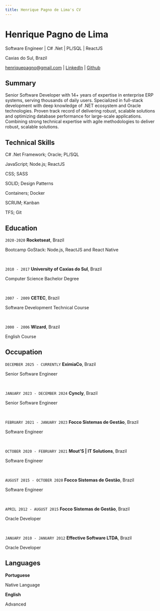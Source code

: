 ```yaml
---
title: Henrique Pagno de Lima's CV
---
```

# Henrique Pagno de Lima
Software Engineer | C# .Net | PL/SQL | ReactJS

Caxias do Sul, Brazil

<div id="webaddress">
<a href="mailto:henriquepagno@gmail.com">henriquepagno@gmail.com</a>
| <a href="https://linkedin.com/in/henrique-pagno-de-lima/?locale=en_US">LinkedIn</a>
| <a href="https://github.com/henriquepagno/">Github</a>
</div>

## Summary

Senior Software Developer with 14+ years of expertise in enterprise ERP systems, serving thousands of daily users. Specialized in full-stack development with deep knowledge of .NET ecosystem and Oracle technologies. Proven track record of delivering robust, scalable solutions and optimizing database performance for large-scale applications. Combining strong technical expertise with agile methodologies to deliver robust, scalable solutions.


## Technical Skills

C# .Net Framework; Oracle; PL/SQL

JavaScript; Node.js; ReactJS

CSS; SASS

SOLID; Design Patterns

Containers; Docker

SCRUM; Kanban

TFS; Git


## Education

`2020-2020`
__Rocketseat__, Brazil

Bootcamp GoStack: Node.js, ReactJS and React Native

<br/>

`2010 - 2017`
__University of Caxias do Sul__, Brazil

Computer Science Bachelor Degree

<br/>

`2007 - 2009`
__CETEC__, Brazil

Software Development Technical Course

<br/>

`2000 - 2006`
__Wizard__, Brazil

English Course


## Occupation

`DECEMBER 2025 - CURRENTLY`
__EximiaCo__, Brazil

Senior Software Engineer

<br/>

`JANUARY 2023 - DECEMBER 2024`
__Cyncly__, Brazil

Senior Software Engineer

<br/>

`FEBRUARY 2021 - JANUARY 2023`
__Focco Sistemas de Gestão__, Brazil

Software Engineer

<br/>

`OCTOBER 2020 - FEBRUARY 2021`
__Mout'S | IT Solutions__, Brazil

Software Engineer

<br/>

`AUGUST 2015 - OCTOBER 2020`
__Focco Sistemas de Gestão__, Brazil

Software Engineer

<br/>

`APRIL 2012 - AUGUST 2015`
__Focco Sistemas de Gestão__, Brazil

Oracle Developer

<br/>

`JANUARY 2010 - JANUARY 2012`
__Effective Software LTDA__, Brazil

Oracle Developer


## Languages

__Portuguese__

Native Language

__English__

Advanced


<!-- ### Footer

Last updated: Jan 2025 -->


